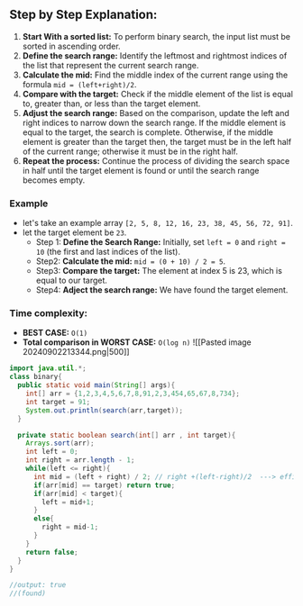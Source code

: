 ## Step by Step Explanation:
1. **Start With a sorted list:** To perform binary search, the input list must be sorted in ascending order.
2. **Define the search range:** Identify the leftmost and rightmost indices of the list that represent the current search range.
3. **Calculate the mid:** Find the middle index of the current range using the formula `mid = (left+right)/2`. 
4. **Compare with the target:** Check if the middle element of the list is equal to, greater than, or less than the target element.
5. **Adjust the search range:** Based on the comparison, update the left and right indices to narrow down the search range. If the middle element is equal to the target, the search is complete. Otherwise, if the middle element is greater than the target then, the target must be in the left half of the current range; otherwise it must be in the right half.
6. **Repeat the process:** Continue the process of dividing the search space in half until the target element is found or until the search range becomes empty.
### Example
- let's take an example array `[2, 5, 8, 12, 16, 23, 38, 45, 56, 72, 91]`.
-  let the target element be `23`.
	- Step 1: **Define the Search Range:** Initially, set `left = 0` and `right = 10` (the first and last indices of the list).
	- Step2: **Calculate the mid:** `mid = (0 + 10) / 2 = 5`.
	- Step3: **Compare the target:** The element at index 5 is 23, which is equal to our target.
	- Step4: **Adject the search range:** We have found the target element.
### Time complexity:
- **BEST CASE:** `O(1)`
- **Total comparison in WORST CASE:** `O(log n)`
	![[Pasted image 20240902213344.png|500]]
```java
import java.util.*;
class binary{
  public static void main(String[] args){
    int[] arr = {1,2,3,4,5,6,7,8,91,2,3,454,65,67,8,734};
    int target = 91;
    System.out.println(search(arr,target));
  }  

  private static boolean search(int[] arr , int target){
    Arrays.sort(arr);
    int left = 0;
    int right = arr.length - 1;
    while(left <= right){
      int mid = (left + right) / 2; // right +(left-right)/2  ---> efficient way to find min to avoid overflow problems
      if(arr[mid] == target) return true;
      if(arr[mid] < target){
        left = mid+1;
      }
      else{
        right = mid-1;
      }
    }
    return false;
  }
}

//output: true 
//(found)
```